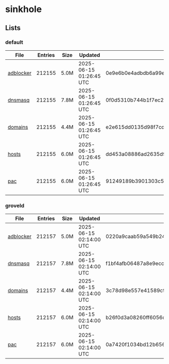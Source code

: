 # sinkhole

## Lists

### default

|File|Entries|Size|Updated|Hash|
|-|-|-|-|-|
|[adblocker](https://raw.githubusercontent.com/groveld/sinkhole/lists/default/adblocker.txt)|212155|5.0M|2025-06-15 01:26:45 UTC|0e9e6b0e4adbdb6a99ea9b25ec70802c09345135d9ee6ca82d986d081351c07b|
|[dnsmasq](https://raw.githubusercontent.com/groveld/sinkhole/lists/default/dnsmasq.txt)|212155|7.8M|2025-06-15 01:26:45 UTC|0f0d5310b744b1f7ec2f370597910c04d6b402a7152643d0be05b820bfd7d8bd|
|[domains](https://raw.githubusercontent.com/groveld/sinkhole/lists/default/domains.txt)|212155|4.4M|2025-06-15 01:26:45 UTC|e2e615dd0135d98f7cd08614767ebe0135097f1cf7bdc0a9bff3a8d7a5c10d92|
|[hosts](https://raw.githubusercontent.com/groveld/sinkhole/lists/default/hosts.txt)|212155|6.0M|2025-06-15 01:26:45 UTC|dd453a08886ad2635d9196675ea2560a5db47721017a024a7c7de0140bcf4654|
|[pac](https://raw.githubusercontent.com/groveld/sinkhole/lists/default/pac.txt)|212155|6.0M|2025-06-15 01:26:45 UTC|91249189b3901303c5cdc007eb0f494e5d771d102a512e730478d92a32706c7b|

### groveld

|File|Entries|Size|Updated|Hash|
|-|-|-|-|-|
|[adblocker](https://raw.githubusercontent.com/groveld/sinkhole/lists/groveld/adblocker.txt)|212157|5.0M|2025-06-15 02:14:00 UTC|0220a9caab59a549b240bb1c27867836886831b3fd664e78d0e531b4755024fb|
|[dnsmasq](https://raw.githubusercontent.com/groveld/sinkhole/lists/groveld/dnsmasq.txt)|212157|7.8M|2025-06-15 02:14:00 UTC|f1bf4afb06487a8e9ecc2715ea0c071a0b32a0b2f5032eecf9b00fc3fc5a5a8e|
|[domains](https://raw.githubusercontent.com/groveld/sinkhole/lists/groveld/domains.txt)|212157|4.4M|2025-06-15 02:14:00 UTC|3c78d98e557e41589c98d025c53d318468195db786b2011e396d1d36c8f2744e|
|[hosts](https://raw.githubusercontent.com/groveld/sinkhole/lists/groveld/hosts.txt)|212157|6.0M|2025-06-15 02:14:00 UTC|b26f0d3a08260ff6056c6192b856d92d1bd78ead119e8f34b922e19a261e3466|
|[pac](https://raw.githubusercontent.com/groveld/sinkhole/lists/groveld/pac.txt)|212157|6.0M|2025-06-15 02:14:00 UTC|0a7420f1034bd12b6564c26d5b04f045a651b0471938992ffca1d74ab85b87a1|
